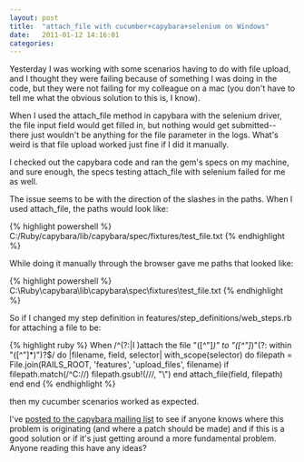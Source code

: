 ```yaml
---
layout: post
title:  "attach_file with cucumber+capybara+selenium on Windows"
date:   2011-01-12 14:16:01
categories:
---
```


Yesterday I was working with some scenarios having to do with file upload, and I thought they were failing because of something I was doing in the code, but they were not failing for my colleague on a mac (you don't have to tell me what the obvious solution to this is, I know).

When I used the attach_file method in capybara with the selenium driver, the file input field would get filled in, but nothing would get submitted-- there just wouldn't be anything for the file parameter in the logs. What's weird is that file upload worked just fine if I did it manually.

I checked out the capybara code and ran the gem's specs on my machine, and sure enough, the specs testing attach_file with selenium failed for me as well.

The issue seems to be with the direction of the slashes in the paths. When I used attach_file, the paths would look like:

{% highlight powershell %}
C:/Ruby/capybara/lib/capybara/spec/fixtures/test_file.txt
{% endhighlight %}

While doing it manually through the browser gave me paths that looked like:

{% highlight powershell %}
C:\Ruby\capybara\lib\capybara\spec\fixtures\test_file.txt
{% endhighlight %}


So if I changed my step definition in features/step_definitions/web_steps.rb for attaching a file to be:

{% highlight ruby %}
When /^(?:|I )attach the file "([^\"]*)" to "([^\"]*)"(?: within "([^\"]*)")?$/ do |filename, field, selector|
  with_scope(selector) do
    filepath = File.join(RAILS_ROOT, 'features', 'upload_files', filename)
    if filepath.match(/^C:\//)
      filepath.gsub!(/\//, "\\")
    end
    attach_file(field, filepath)
  end
end
{% endhighlight %}

then my cucumber scenarios worked as expected.

I've <a href="">posted to the capybara mailing list</a> to see if anyone knows where this problem is originating (and where a patch should be made) and if this is a good solution or if it's just getting around a more fundamental problem. Anyone reading this have any ideas?